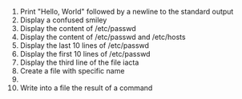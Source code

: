 1. Print "Hello, World" followed by a newline to the standard output
2. Display a confused smiley
3. Display the content of /etc/passwd
4. Display the content of /etc/passwd and /etc/hosts
5. Display the last 10 lines of /etc/passwd
6. Display the first 10 lines of /etc/passwd
7. Display the third line of the file iacta
8. Create a file with specific name
9.
10. Write into a file the result of a command
